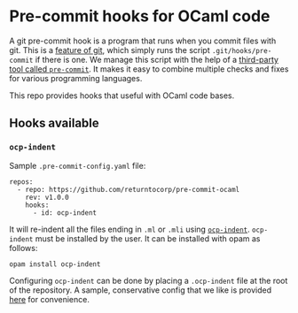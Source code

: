 Pre-commit hooks for OCaml code
==

A git pre-commit hook is a program that runs when you commit files
with git. This is a
[feature of git](https://git-scm.com/book/en/v2/Customizing-Git-Git-Hooks),
which simply runs the script `.git/hooks/pre-commit` if there is one. We
manage this script with the help of a [third-party tool called `pre-commit`](https://pre-commit.com/).
It makes it easy to combine multiple checks and fixes for various
programming languages.

This repo provides hooks that useful with OCaml code bases.

Hooks available
--

### `ocp-indent`

Sample `.pre-commit-config.yaml` file:

```
repos:
  - repo: https://github.com/returntocorp/pre-commit-ocaml
    rev: v1.0.0
    hooks:
      - id: ocp-indent
```

It will re-indent all the files ending in `.ml` or `.mli` using
[`ocp-indent`](https://www.typerex.org/ocp-indent.html).
`ocp-indent` must be installed by the user. It can be
installed with opam as follows:

```
opam install ocp-indent
```

Configuring `ocp-indent` can be done by placing a `.ocp-indent` file
at the root of the repository. A sample, conservative config that we like
is provided [here](example/.ocp-indent) for convenience.
